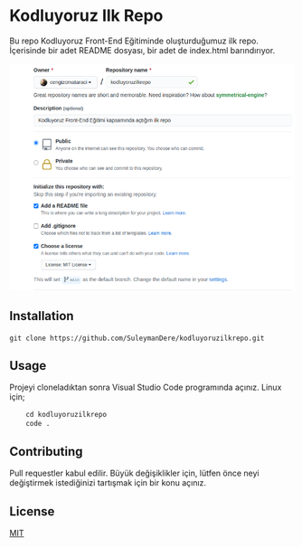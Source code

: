 # Kodluyoruz Ilk Repo

Bu repo Kodluyoruz Front-End Eğitiminde oluşturduğumuz ilk repo. İçerisinde bir adet README dosyası, bir adet de index.html barındırıyor.

![](images/github.png)

## Installation

```
git clone https://github.com/SuleymanDere/kodluyoruzilkrepo.git
```

## Usage

Projeyi cloneladıktan sonra Visual Studio Code programında açınız.
Linux için;

```
    cd kodluyoruzilkrepo
    code .
```

## Contributing

Pull requestler kabul edilir. Büyük değişiklikler için, lütfen önce neyi değiştirmek istediğinizi tartışmak için bir konu açınız.

## License

[MIT](https://choosealicense.com/licenses/mit/)